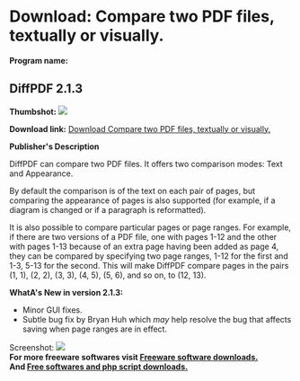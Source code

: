 # Download: Compare two PDF files, textually or visually.

**Program name:**

## DiffPDF 2.1.3

  
**Thumbshot:** ![](http://www.freewarefiles.com/screenshot/diffpdf_md.jpg)   
  
**Download link:** [Download Compare two PDF files, textually or visually.](http://freesoftwares.boysofts.com/DiffPDF_program_68827.html)  
  


**Publisher's Description**  
  


DiffPDF can compare two PDF files. It offers two comparison modes: Text and Appearance. 

By default the comparison is of the text on each pair of pages, but comparing the appearance of pages is also supported (for example, if a diagram is changed or if a paragraph is reformatted). 

It is also possible to compare particular pages or page ranges. For example, if there are two versions of a PDF file, one with pages 1-12 and the other with pages 1-13 because of an extra page having been added as page 4, they can be compared by specifying two page ranges, 1-12 for the first and 1-3, 5-13 for the second. This will make DiffPDF compare pages in the pairs (1, 1), (2, 2), (3, 3), (4, 5), (5, 6), and so on, to (12, 13). 

**WhatA's New in version 2.1.3:**

  * Minor GUI fixes. 
  * Subtle bug fix by Bryan Huh which _may_ help resolve the bug that affects saving when page ranges are in effect. 

  
  
Screenshot: ![](http://www.freewarefiles.com/screenshot/diffpdf.jpg)   
**For more freeware softwares visit [Freeware software downloads.](http://freesoftwares.boysofts.com/)**   
**And [Free softwares and php script downloads.](http://www.boysofts.com/)**
